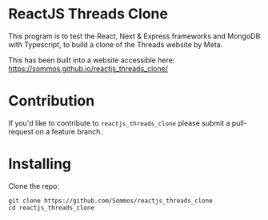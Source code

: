 # ReactJS Threads Clone

This program is to test the React, Next & Express frameworks and MongoDB with Typescript, to build a clone of the Threads website by Meta.

This has been built into a website accessible here: https://sommos.github.io/reactjs_threads_clone/

# Contribution

If you'd like to contribute to `reactjs_threads_clone` please submit a pull-request on a feature branch.

# Installing

Clone the repo:

    git clone https://github.com/Sommos/reactjs_threads_clone
    cd reactjs_threads_clone
